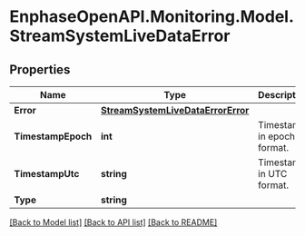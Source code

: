# EnphaseOpenAPI.Monitoring.Model.StreamSystemLiveDataError

## Properties

Name | Type | Description | Notes
------------ | ------------- | ------------- | -------------
**Error** | [**StreamSystemLiveDataErrorError**](StreamSystemLiveDataErrorError.md) |  | [optional] 
**TimestampEpoch** | **int** | Timestamp in epoch format. | [optional] 
**TimestampUtc** | **string** | Timestamp in UTC format. | [optional] 
**Type** | **string** |  | [optional] 

[[Back to Model list]](../README.md#documentation-for-models) [[Back to API list]](../README.md#documentation-for-api-endpoints) [[Back to README]](../README.md)

